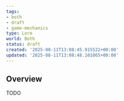 ```yaml
---
tags:
- both
- draft
- game-mechanics
type: Lore
world: Both
status: draft
created: '2025-08-11T13:08:45.915522+00:00'
updated: '2025-08-11T13:08:48.101065+00:00'
---
```



## Overview

TODO
